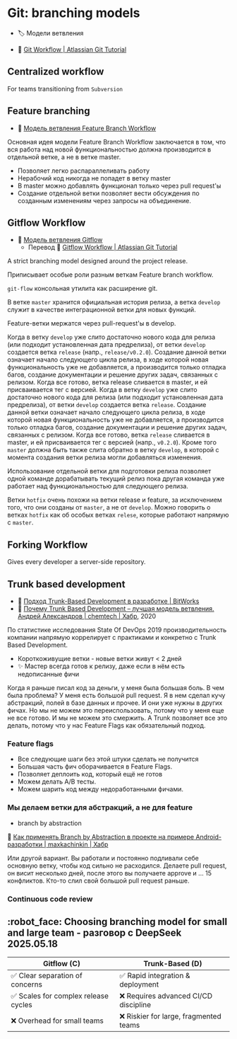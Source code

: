 # Git: branching models

- :label: Модели ветвления

- :newspaper: [Git Workflow | Atlassian Git Tutorial](https://www.atlassian.com/git/tutorials/comparing-workflows)

## Centralized workflow

For teams transitioning from `Subversion`

## Feature branching

- :newspaper: [Модель ветвления Feature Branch Workflow](https://bitworks.software/2018-12-10-git-feature-branch-workflow.html)

Основная идея модели Feature Branch Workflow заключается в том, что вся работа над новой функциональностью должна производится в отдельной ветке, а не в ветке master.

- Позволяет легко распараллеливать работу
- Нерабочий код никогда не попадет в ветку master
- В master можно добавлять функционал только через pull request'ы
- Создание отдельной ветки позволяет вести обсуждения по созданным изменениям через запросы на объединение.

## Gitflow Workflow

- :newspaper: [Модель ветвления Gitflow](https://bitworks.software/2019-03-12-gitflow-workflow.html)
	- Перевод :newspaper: [Gitflow Workflow | Atlassian Git Tutorial](https://www.atlassian.com/git/tutorials/comparing-workflows/gitflow-workflow)

A strict branching model designed around the project release.

Приписывает особые роли разным веткам Feature branch workflow.

`git-flow` консольная утилита как расширение git.

В ветке `master` хранится официальная история релиза, а ветка `develop` служит в качестве интеграционной ветки для новых функций.

Feature-ветки мержатся через pull-request'ы в develop.

Когда в ветку `develop` уже слито достаточно нового кода для релиза (или подходит установленная дата предрелиза), от ветки `develop` создается ветка `release` (напр., `release/v0.2.0`). Создание данной ветки означает начало следующего цикла релиза, в ходе которой новая функциональность уже не добавляется, а производится только отладка багов, создание документации и решение других задач, связанных с релизом. Когда все готово, ветка release сливается в master, и ей присваивается тег с версией. Когда в ветку `develop` уже слито достаточно нового кода для релиза (или подходит установленная дата предрелиза), от ветки `develop` создается ветка `release`. Создание данной ветки означает начало следующего цикла релиза, в ходе которой новая функциональность уже не добавляется, а производится только отладка багов, создание документации и решение других задач, связанных с релизом. Когда все готово, ветка `release` сливается в master, и ей присваивается тег с версией (напр., `v0.2.0`). Кроме того `master` должна быть также слита обратно в ветку `develop`, в которой с момента создания ветки релиза могли добавляться изменения.

Использование отдельной ветки для подготовки релиза позволяет одной команде дорабатывать текущий релиз пока другая команда уже работает над функциональностью для следующего релиза.

Ветки `hotfix` очень похожи на ветки release и feature, за исключением того, что они созданы от `master`, а не от `develop`. Можно говорить о ветках `hotfix` как об особых ветках `relese`, которые работают напрямую с `master`.


## Forking Workflow

Gives every developer a server-side repository.

## Trunk based development

- :newspaper: [Подход Trunk-Based Development в разработке | BitWorks](https://bitworks.software/2019-03-22-trunk-based-development.html)
- :newspaper: [Почему Trunk Based Development – лучшая модель ветвления. Андрей Александров | chemtech | Хабр](https://habr.com/ru/articles/519314/), 2020

По статистике исследования State Of DevOps 2019 производительность компании напрямую коррелирует с практиками и конкретно с Trunk Based Development.

- Короткоживущие ветки - новые ветки живут < 2 дней
- :sparkles: Мастер всегда готов к релизу, даже если в нём есть недописанные фичи

Когда я раньше писал код за деньги, у меня была большая боль. В чем была проблема? У меня есть большой pull request. Я в нем сделал кучу абстракций, полей в базе данных и прочее. И они уже нужны в других фичах. Но мы не можем это переиспользовать, потому что у меня еще не все готово. И мы не можем это смержить. А Trunk позволяет все это делать, потому что у нас Feature Flags как обязательный подход.

### Feature flags

- Все следующие шаги без этой штуки сделать не получится
- Большая часть фич оборачивается в Feature Flags.
- Позволяет деплоить код, который ещё не готов
- Можем делать A/B тесты.
- Можем шарить код между недоработанными фичами.


### Мы делаем ветки для абстракций, а не для feature

- branch by abstraction

:newspaper: [Как применять Branch by Abstraction в проекте на примере Android-разработки | maxkachinkin | Хабр](https://habr.com/ru/companies/dododev/articles/652029/)

Или другой вариант. Вы работали и постоянно подливали себе основную ветку, чтобы код сильно не расходился. Делаете pull request, он висит несколько дней, после этого вы получаете approve и ... 15 конфликтов. Кто-то слил свой большой pull request раньше.


### Continuous code review

## :robot_face: Choosing branching model for small and large team - разговор с DeepSeek 2025.05.18

| Gitflow (C)                         | Trunk-Based (D)                       |
|-------------------------------------|---------------------------------------|
| ✅ Clear separation of concerns      | ✅ Rapid integration & deployment      |
| ✅ Scales for complex release cycles | ❌ Requires advanced CI/CD discipline  |
| ❌ Overhead for small teams          | ❌ Riskier for large, fragmented teams |

